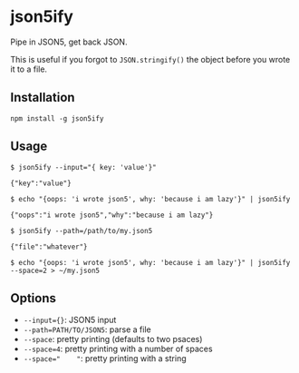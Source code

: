 # json5ify

Pipe in JSON5, get back JSON.

This is useful if you forgot to `JSON.stringify()` the object before you wrote it to a file.

## Installation

    npm install -g json5ify

## Usage

    $ json5ify --input="{ key: 'value'}"

    {"key":"value"}

    $ echo "{oops: 'i wrote json5', why: 'because i am lazy'}" | json5ify

    {"oops":"i wrote json5","why":"because i am lazy"}

    $ json5ify --path=/path/to/my.json5

    {"file":"whatever"}

    $ echo "{oops: 'i wrote json5', why: 'because i am lazy'}" | json5ify --space=2 > ~/my.json5

## Options

* `--input={}`: JSON5 input
* `--path=PATH/TO/JSON5`: parse a file
* `--space`: pretty printing (defaults to two psaces)
* `--space=4`: pretty printing with a number of spaces
* `--space="    "`: pretty printing with a string
